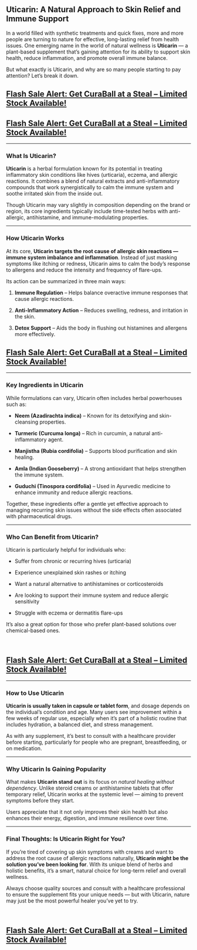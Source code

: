 <h2 class="" data-start="122" data-end="191"><strong data-start="125" data-end="191">Uticarin: A Natural Approach to Skin Relief and Immune Support</strong></h2>
<p class="" data-start="193" data-end="567">In a world filled with synthetic treatments and quick fixes, more and more people are turning to nature for effective, long-lasting relief from health issues. One emerging name in the world of natural wellness is <strong data-start="406" data-end="418">Uticarin</strong> &mdash; a plant-based supplement that&rsquo;s gaining attention for its ability to support skin health, reduce inflammation, and promote overall immune balance.</p>
<p class="" data-start="569" data-end="673">But what exactly is Uticarin, and why are so many people starting to pay attention? Let&rsquo;s break it down.</p>
<h2 data-start="569" data-end="673"><strong><a href="https://nplink.net/292iah21">Flash Sale Alert: Get CuraBall at a Steal &ndash; Limited Stock Available!</a></strong></h2>
<h2 data-start="569" data-end="673"><strong><a href="https://nplink.net/292iah21">Flash Sale Alert: Get CuraBall at a Steal &ndash; Limited Stock Available!</a></strong>&nbsp;</h2>
<hr class="" data-start="675" data-end="678" />
<h3 class="" data-start="680" data-end="705"><strong data-start="684" data-end="705">What Is Uticarin?</strong></h3>
<p class="" data-start="707" data-end="1035"><strong data-start="707" data-end="719">Uticarin</strong> is a herbal formulation known for its potential in treating inflammatory skin conditions like hives (urticaria), eczema, and allergic reactions. It combines a blend of natural extracts and anti-inflammatory compounds that work synergistically to calm the immune system and soothe irritated skin from the inside out.</p>
<p class="" data-start="1037" data-end="1245">Though Uticarin may vary slightly in composition depending on the brand or region, its core ingredients typically include time-tested herbs with anti-allergic, antihistamine, and immune-modulating properties.</p>
<hr class="" data-start="1247" data-end="1250" />
<h3 class="" data-start="1252" data-end="1278"><strong data-start="1256" data-end="1278">How Uticarin Works</strong></h3>
<p class="" data-start="1280" data-end="1565">At its core, <strong data-start="1293" data-end="1398">Uticarin targets the root cause of allergic skin reactions &mdash; immune system imbalance and inflammation</strong>. Instead of just masking symptoms like itching or redness, Uticarin aims to calm the body&rsquo;s response to allergens and reduce the intensity and frequency of flare-ups.</p>
<p class="" data-start="1567" data-end="1615">Its action can be summarized in three main ways:</p>
<ol data-start="1617" data-end="1901">
<li class="" data-start="1617" data-end="1716">
<p class="" data-start="1620" data-end="1716"><strong data-start="1620" data-end="1641">Immune Regulation</strong> &ndash; Helps balance overactive immune responses that cause allergic reactions.</p>
</li>
<li class="" data-start="1717" data-end="1805">
<p class="" data-start="1720" data-end="1805"><strong data-start="1720" data-end="1748">Anti-Inflammatory Action</strong> &ndash; Reduces swelling, redness, and irritation in the skin.</p>
</li>
<li class="" data-start="1806" data-end="1901">
<p class="" data-start="1809" data-end="1901"><strong data-start="1809" data-end="1826">Detox Support</strong> &ndash; Aids the body in flushing out histamines and allergens more effectively.</p>
</li>
</ol>
<h2 data-start="569" data-end="673"><strong><a href="https://nplink.net/292iah21">Flash Sale Alert: Get CuraBall at a Steal &ndash; Limited Stock Available!</a></strong></h2>
<hr class="" data-start="1903" data-end="1906" />
<h3 class="" data-start="1908" data-end="1943"><strong data-start="1912" data-end="1943">Key Ingredients in Uticarin</strong></h3>
<p class="" data-start="1945" data-end="2025">While formulations can vary, Uticarin often includes herbal powerhouses such as:</p>
<ul data-start="2027" data-end="2506">
<li class="" data-start="2027" data-end="2119">
<p class="" data-start="2029" data-end="2119"><strong data-start="2029" data-end="2058">Neem (Azadirachta indica)</strong> &ndash; Known for its detoxifying and skin-cleansing properties.</p>
</li>
<li class="" data-start="2120" data-end="2207">
<p class="" data-start="2122" data-end="2207"><strong data-start="2122" data-end="2150">Turmeric (Curcuma longa)</strong> &ndash; Rich in curcumin, a natural anti-inflammatory agent.</p>
</li>
<li class="" data-start="2208" data-end="2292">
<p class="" data-start="2210" data-end="2292"><strong data-start="2210" data-end="2242">Manjistha (Rubia cordifolia)</strong> &ndash; Supports blood purification and skin healing.</p>
</li>
<li class="" data-start="2293" data-end="2389">
<p class="" data-start="2295" data-end="2389"><strong data-start="2295" data-end="2323">Amla (Indian Gooseberry)</strong> &ndash; A strong antioxidant that helps strengthen the immune system.</p>
</li>
<li class="" data-start="2390" data-end="2506">
<p class="" data-start="2392" data-end="2506"><strong data-start="2392" data-end="2426">Guduchi (Tinospora cordifolia)</strong> &ndash; Used in Ayurvedic medicine to enhance immunity and reduce allergic reactions.</p>
</li>
</ul>
<p class="" data-start="2508" data-end="2676">Together, these ingredients offer a gentle yet effective approach to managing recurring skin issues without the side effects often associated with pharmaceutical drugs.</p>
<hr class="" data-start="2678" data-end="2681" />
<h3 class="" data-start="2683" data-end="2721"><strong data-start="2687" data-end="2721">Who Can Benefit from Uticarin?</strong></h3>
<p class="" data-start="2723" data-end="2776">Uticarin is particularly helpful for individuals who:</p>
<ul data-start="2778" data-end="3076">
<li class="" data-start="2778" data-end="2832">
<p class="" data-start="2780" data-end="2832">Suffer from chronic or recurring hives (urticaria)</p>
</li>
<li class="" data-start="2833" data-end="2882">
<p class="" data-start="2835" data-end="2882">Experience unexplained skin rashes or itching</p>
</li>
<li class="" data-start="2883" data-end="2950">
<p class="" data-start="2885" data-end="2950">Want a natural alternative to antihistamines or corticosteroids</p>
</li>
<li class="" data-start="2951" data-end="3029">
<p class="" data-start="2953" data-end="3029">Are looking to support their immune system and reduce allergic sensitivity</p>
</li>
<li class="" data-start="3030" data-end="3076">
<p class="" data-start="3032" data-end="3076">Struggle with eczema or dermatitis flare-ups</p>
</li>
</ul>
<p class="" data-start="3078" data-end="3171">It&rsquo;s also a great option for those who prefer plant-based solutions over chemical-based ones.</p>
<p class="" data-start="3078" data-end="3171">&nbsp;</p>
<h2 data-start="569" data-end="673"><strong><a href="https://nplink.net/292iah21">Flash Sale Alert: Get CuraBall at a Steal &ndash; Limited Stock Available!</a></strong></h2>
<hr class="" data-start="3173" data-end="3176" />
<h3 class="" data-start="3178" data-end="3205"><strong data-start="3182" data-end="3205">How to Use Uticarin</strong></h3>
<p class="" data-start="3207" data-end="3496"><strong data-start="3207" data-end="3262">Uticarin is usually taken in capsule or tablet form</strong>, and dosage depends on the individual&rsquo;s condition and age. Many users see improvement within a few weeks of regular use, especially when it&rsquo;s part of a holistic routine that includes hydration, a balanced diet, and stress management.</p>
<p class="" data-start="3498" data-end="3661">As with any supplement, it&rsquo;s best to consult with a healthcare provider before starting, particularly for people who are pregnant, breastfeeding, or on medication.</p>
<hr class="" data-start="3663" data-end="3666" />
<h3 class="" data-start="3668" data-end="3710"><strong data-start="3672" data-end="3710">Why Uticarin Is Gaining Popularity</strong></h3>
<p class="" data-start="3712" data-end="3960">What makes <strong data-start="3723" data-end="3745">Uticarin stand out</strong> is its focus on <em data-start="3762" data-end="3798">natural healing without dependency</em>. Unlike steroid creams or antihistamine tablets that offer temporary relief, Uticarin works at the systemic level &mdash; aiming to prevent symptoms before they start.</p>
<p class="" data-start="3962" data-end="4098">Users appreciate that it not only improves their skin health but also enhances their energy, digestion, and immune resilience over time.</p>
<hr class="" data-start="4100" data-end="4103" />
<h3 class="" data-start="4105" data-end="4155"><strong data-start="4109" data-end="4155">Final Thoughts: Is Uticarin Right for You?</strong></h3>
<p class="" data-start="4157" data-end="4467">If you&rsquo;re tired of covering up skin symptoms with creams and want to address the root cause of allergic reactions naturally, <strong data-start="4282" data-end="4340">Uticarin might be the solution you&rsquo;ve been looking for</strong>. With its unique blend of herbs and holistic benefits, it&rsquo;s a smart, natural choice for long-term relief and overall wellness.</p>
<p class="" data-start="4469" data-end="4673">Always choose quality sources and consult with a healthcare professional to ensure the supplement fits your unique needs &mdash; but with Uticarin, nature may just be the most powerful healer you&rsquo;ve yet to try.</p>
<p class="" data-start="4469" data-end="4673">&nbsp;</p>
<h2 data-start="569" data-end="673"><strong><a href="https://nplink.net/292iah21">Flash Sale Alert: Get CuraBall at a Steal &ndash; Limited Stock Available!</a></strong></h2>
